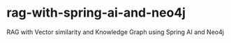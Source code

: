 # rag-with-spring-ai-and-neo4j
RAG with Vector similarity and Knowledge Graph using Spring AI and Neo4j
